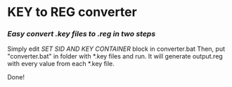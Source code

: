 # KEY to REG converter
### _Easy convert .key files to .reg in two steps_
Simply edit _SET SID AND KEY CONTAINER_ block in converter.bat
Then, put "converter.bat" in folder with *.key files and run.
It will generate output.reg with every value from each *.key file.

Done!
